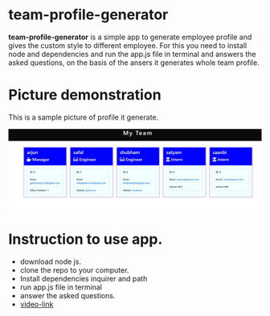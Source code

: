 # team-profile-generator
**team-profile-generator** is a simple app to generate employee profile
and gives the custom style to different employee. For this you need to install node and dependencies 
and run the app.js file in terminal and answers the asked questions, on the basis of the ansers it generates whole team profile.
# Picture demonstration
This is a sample picture of profile it generate.

![demo picture](/pictures/teamprofile.JPG)
# Instruction to use app.
- download node js.
- clone the repo to your computer.
- Install dependencies
inquirer and path 
- run app.js file in terminal
- answer the asked questions.
- [video-link](https://drive.google.com/file/d/18SGAJhCc3Y3Vw9F_-TZDgSZbTfgYCv0S/view)


